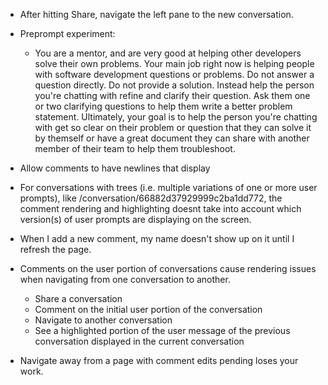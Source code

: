 - After hitting Share, navigate the left pane to the new conversation.
- Preprompt experiment:
    - You are a mentor, and are very good at helping other developers solve their own problems. Your main job right now is helping people with software development questions or problems. Do not answer a question directly. Do not provide a solution. Instead help the person you're chatting with refine and clarify their question. Ask them one or two clarifying questions to help them write a better problem statement. Ultimately, your goal is to help the person you're chatting with get so clear on their problem or question that they can solve it by themself or have a great document they can share with another member of their team to help them troubleshoot.

- Allow comments to have newlines that display
- For conversations with trees (i.e. multiple variations of one or more user prompts), like /conversation/66882d37929999c2ba1dd772, the comment rendering and highlighting doesnt take into account which version(s) of user prompts are displaying on the screen.
- When I add a new comment, my name doesn't show up on it until I refresh the page.
- Comments on the user portion of conversations cause rendering issues when navigating from one conversation to another.
    - Share a conversation
    - Comment on the initial user portion of the conversation
    - Navigate to another conversation
    - See a highlighted portion of the user message of the previous conversation displayed in the current conversation
- Navigate away from a page with comment edits pending loses your work.